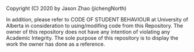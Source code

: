 Copyright (C) 2020 by Jason Zhao (jichengNorth)

In addition, please refer to CODE OF STUDENT BEHAVIOUR at University of Alberta in consideration to using/modifing code from this Repository. The owner of this repository does not have any intention of violating any Academic Integrity. The sole purpose of this repository is to display the work the owner has done as a reference. 
